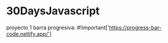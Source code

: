 # 30DaysJavascript

proyecto 1 
barra progresiva:
#!important['https://progress-bar-code.netlify.app/']
